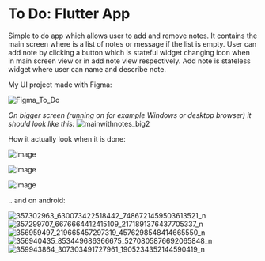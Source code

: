 # To Do: Flutter App
Simple to do app which allows user to add and remove notes. It contains the main screen where is a list of notes or message if the list is empty. User can add note by clicking a button which is stateful widget changing icon when in main screen view or in add note view respectively. Add note is stateless widget where user can name and describe note.

My UI project made with Figma:

![Figma_To_Do](https://github.com/majaszturmaj/to_do_flutter_app/assets/63556516/95c35b98-8771-49e6-8fdc-e5330279f11c)

*On bigger screen (running on for example Windows or desktop browser) it should look like this:*
![mainwithnotes_big2](https://github.com/majaszturmaj/to_do_flutter_app/assets/63556516/c5b9c331-8a8d-4c2d-920b-3e3eb9ac617d)

How it actually look when it is done:

![image](https://github.com/majaszturmaj/to_do_flutter_app/assets/63556516/5b4e2c61-1baf-4a7b-8df8-7d7768e9d2ea)

![image](https://github.com/majaszturmaj/to_do_flutter_app/assets/63556516/7270e39c-f923-43f8-92a5-437ac7a5c397)

![image](https://github.com/majaszturmaj/to_do_flutter_app/assets/63556516/9d0c70c4-e148-4b28-aa3e-4b1be5ede222)

.. and on android:

![357302963_630073422518442_7486721459503613521_n](https://github.com/majaszturmaj/to_do_flutter_app/assets/63556516/622d7da4-6d93-42de-aaef-64fe5cc0dc5e) ![357299707_6676664412415109_2171891376437705337_n](https://github.com/majaszturmaj/to_do_flutter_app/assets/63556516/472ccc72-b33b-4178-82ba-87e271c9f977) ![356959497_219665457297319_4576298548414665550_n](https://github.com/majaszturmaj/to_do_flutter_app/assets/63556516/4abc1ee2-b316-40c5-b487-db6d88900577) ![356940435_853449686366675_5270805876692065848_n](https://github.com/majaszturmaj/to_do_flutter_app/assets/63556516/d3fce111-6013-479f-914e-78f467cc29e1) ![359943864_307303491727961_1905234352144590419_n](https://github.com/majaszturmaj/to_do_flutter_app/assets/63556516/250d6595-ba3b-40b5-9a7b-7a1786e16e28)




